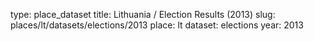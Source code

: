 type: place_dataset
title: Lithuania / Election Results (2013)
slug: places/lt/datasets/elections/2013
place: lt
dataset: elections
year: 2013

